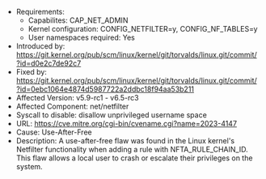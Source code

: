 - Requirements:
    - Capabilites: CAP_NET_ADMIN
    - Kernel configuration: CONFIG_NETFILTER=y, CONFIG_NF_TABLES=y
    - User namespaces required: Yes
- Introduced by: https://git.kernel.org/pub/scm/linux/kernel/git/torvalds/linux.git/commit/?id=d0e2c7de92c7
- Fixed by: https://git.kernel.org/pub/scm/linux/kernel/git/torvalds/linux.git/commit/?id=0ebc1064e4874d5987722a2ddbc18f94aa53b211
- Affected Version: v5.9-rc1 - v6.5-rc3
- Affected Component: net/netfilter
- Syscall to disable: disallow unprivileged username space
- URL: https://cve.mitre.org/cgi-bin/cvename.cgi?name=2023-4147
- Cause: Use-After-Free
- Description: A use-after-free flaw was found in the Linux kernel's Netfilter functionality when adding a rule with NFTA_RULE_CHAIN_ID. This flaw allows a local user to crash or escalate their privileges on the system.